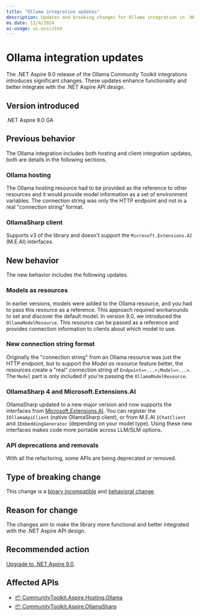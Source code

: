 ```yaml
---
title: "Ollama integration updates"
description: Updates and breaking changes for Ollama integration in .NET Aspire 9.0 GA.
ms.date: 11/4/2024
ai-usage: ai-assisted
---
```


# Ollama integration updates

The .NET Aspire 9.0 release of the Ollama Community Toolkit integrations introduces significant changes. These updates enhance functionality and better integrate with the .NET Aspire API design.

## Version introduced

.NET Aspire 9.0 GA

## Previous behavior

The Ollama integration includes both hosting and client integration updates, both are details in the following sections.

### Ollama hosting

The Ollama hosting resource had to be provided as the reference to other resources and it would provide model information as a set of environment variables. The connection string was only the HTTP endpoint and not in a real "connection string" format.

### OllamaSharp client

Supports v3 of the library and doesn't support the `Microsoft.Extensions.AI` (M.E.AI) interfaces.

## New behavior

The new behavior includes the following updates.

### Models as resources

In earlier versions, models were added to the Ollama resource, and you had to pass this resource as a reference. This approach required workarounds to set and discover the default model. In version 9.0, we introduced the `OllamaModelResource`. This resource can be passed as a reference and provides connection information to clients about which model to use.

### New connection string format

Originally the "connection string" from an Ollama resource was just the HTTP endpoint, but to support the _Model as resource_ feature better, the resources create a "real" connection string of `Endpoint=<...>;Model=<...>`. The `Model` part is only included if you're passing the `OllamaModelResource`.

### OllamaSharp 4 and Microsoft.Extensions.AI

OllamaSharp updated to a new major version and now supports the interfaces from [Microsoft.Extensions.AI](https://devblogs.microsoft.com/dotnet/introducing-microsoft-extensions-ai-preview/). You can register the `IOllamaApiClient` (native OllamaSharp client), or from M.E.AI `IChatClient` and `IEmbeddingGenerator` (depending on your model type). Using these new interfaces makes code more portable across LLM/SLM options.

### API deprecations and removals

With all the refactoring, some APIs are being deprecated or removed.

## Type of breaking change

This change is a [binary incompatible](../categories.md#binary-compatibility) and [behavioral change](../categories.md#behavioral-change).

## Reason for change

The changes aim to make the library more functional and better integrated with the .NET Aspire API design.

## Recommended action

[Upgrade to .NET Aspire 9.0](../../get-started/upgrade-to-aspire-9.md).

## Affected APIs

- [📦 CommunityToolkit.Aspire.Hosting.Ollama](https://www.nuget.org/packages/CommunityToolkit.Aspire.Hosting.Ollama)
- [📦 CommunityToolkit.Aspire.OllamaSharp](https://www.nuget.org/packages/CommunityToolkit.Aspire.OllamaSharp)
